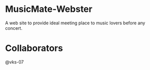 # MusicMate-Webster
A web site to provide ideal meeting place to music lovers before any concert.


# Collaborators 

@vks-07 


